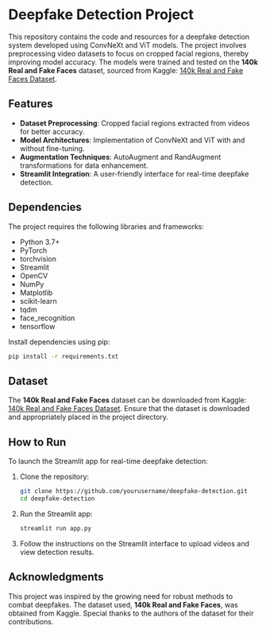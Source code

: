 # Deepfake Detection Project  

This repository contains the code and resources for a deepfake detection system developed using ConvNeXt and ViT models. The project involves preprocessing video datasets to focus on cropped facial regions, thereby improving model accuracy. The models were trained and tested on the **140k Real and Fake Faces** dataset, sourced from Kaggle: [140k Real and Fake Faces Dataset](https://www.kaggle.com/datasets/xhlulu/140k-real-and-fake-faces).  

## Features  
- **Dataset Preprocessing**: Cropped facial regions extracted from videos for better accuracy.  
- **Model Architectures**: Implementation of ConvNeXt and ViT with and without fine-tuning.  
- **Augmentation Techniques**: AutoAugment and RandAugment transformations for data enhancement.  
- **Streamlit Integration**: A user-friendly interface for real-time deepfake detection.  

## Dependencies  

The project requires the following libraries and frameworks:  

- Python 3.7+  
- PyTorch  
- torchvision  
- Streamlit  
- OpenCV  
- NumPy  
- Matplotlib  
- scikit-learn  
- tqdm
- face_recognition
- tensorflow

Install dependencies using pip:  

```bash  
pip install -r requirements.txt  
```  

## Dataset  

The **140k Real and Fake Faces** dataset can be downloaded from Kaggle: [140k Real and Fake Faces Dataset](https://www.kaggle.com/datasets/xhlulu/140k-real-and-fake-faces). Ensure that the dataset is downloaded and appropriately placed in the project directory.  

## How to Run  

To launch the Streamlit app for real-time deepfake detection:  

1. Clone the repository:  
   ```bash  
   git clone https://github.com/yourusername/deepfake-detection.git  
   cd deepfake-detection  
   ```  

2. Run the Streamlit app:  
   ```bash  
   streamlit run app.py  
   ```  

3. Follow the instructions on the Streamlit interface to upload videos and view detection results.  

## Acknowledgments  

This project was inspired by the growing need for robust methods to combat deepfakes. The dataset used, **140k Real and Fake Faces**, was obtained from Kaggle. Special thanks to the authors of the dataset for their contributions.  

